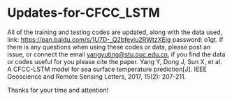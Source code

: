 # Updates-for-CFCC_LSTM
All of the training and testing codes are updated, along with the data used, link: https://pan.baidu.com/s/1U7D-_Q2bfeyiu2RWtzXEjg password: o1gt. If there is any questions when using these codes or data, please post an issue, or connect the email yangyuting@stu.ouc.edu.cn, if you find the data or codes useful for you please cite the paper. 
Yang Y, Dong J, Sun X, et al. A CFCC-LSTM model for sea surface temperature prediction[J]. IEEE Geoscience and Remote Sensing Letters, 2017, 15(2): 207-211.

Thanks for your time and attention!
